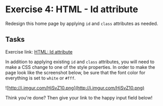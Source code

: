 # Exercise 4: HTML - Id attribute

Redesign this home page by applying `id` and `class` attributes as needed.

## Tasks

Exercise link: [HTML: Id attribute](http://codepen.io/NathanPJF/pen/MweBbq)

In addition to applying existing `id` and `class` attributes, you will need to make a CSS
change to one of the style properties.  In order to make the page look like the screenshot
below, be sure that the font color for everything is set to `white` or `#fff`.

![http://i.imgur.com/HiSvZ10.png](http://i.imgur.com/HiSvZ10.png)


Think you're done? Then give your link to the happy input field below!
